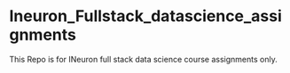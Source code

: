 # Ineuron_Fullstack_datascience_assignments
This Repo is for INeuron full stack data science course assignments only.

